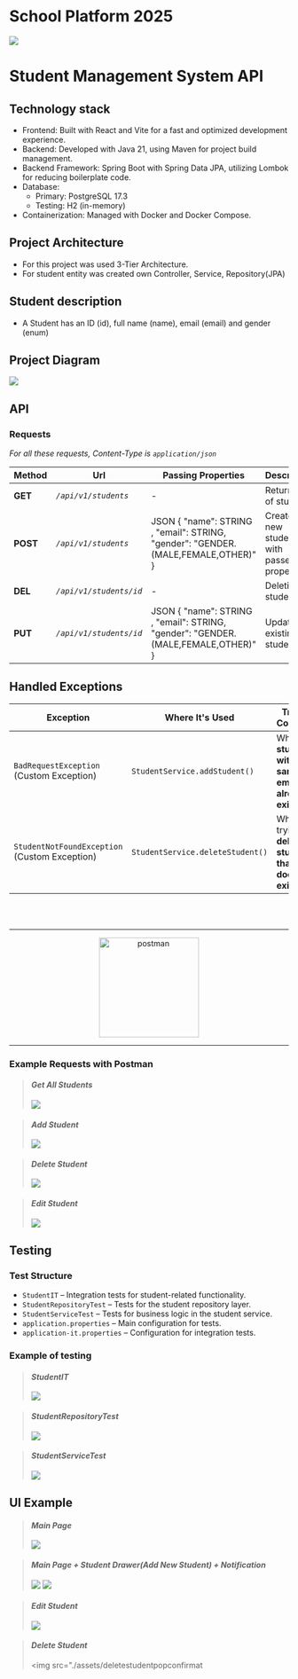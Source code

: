 # School Platform 2025

<img src="./assets/header.png">

# Student Management System API


## Technology stack

- Frontend: Built with React and Vite for a fast and optimized development experience.
- Backend: Developed with Java 21, using Maven for project build management.
- Backend Framework: Spring Boot with Spring Data JPA, utilizing Lombok for reducing boilerplate code.
- Database:
  - Primary: PostgreSQL 17.3
  - Testing: H2 (in-memory)
- Containerization: Managed with Docker and Docker Compose.

## Project Architecture


- For this project was used 3-Tier Architecture.
- For student entity was created own Controller, Service, Repository(JPA)

## Student description


- A Student has an ID (id), full name (name), email (email) and gender (enum)

## Project Diagram

<img src="./assets/projectdiagram.png">

## API

### Requests

*For all these requests, Content-Type is `application/json`*

| Method   | Url                     | Passing Properties                                                                 | Description                                 | Example passing props                                                            |
|----------|-------------------------|------------------------------------------------------------------------------------|---------------------------------------------|----------------------------------------------------------------------------------|
| **GET**  | _`/api/v1/students`_    | -                                                                                  | Return a list of students                   | -                                                                                |
| **POST** | _`/api/v1/students`_    | JSON { "name": STRING ,  "email": STRING, "gender": "GENDER.(MALE,FEMALE,OTHER)" } | Create a new student with passed properties | { "name": "Ozzy Osbourne", "email": "ozzy.osbourne@mail.com", "gender": "MALE" } |
| **DEL**  | _`/api/v1/students/id`_ | -                                                                                  | Deleting a student                          | -                                                                                |
| **PUT**  | _`/api/v1/students/id`_ | JSON { "name": STRING ,  "email": STRING, "gender": "GENDER.(MALE,FEMALE,OTHER)" } | Update an existing student                  | { "name": "Ryan Gosling", "email": "ryan.gosling@mail.com", "gender": "MALE" }   |

## Handled Exceptions

| **Exception**                                      | **Where It's Used**              | **Trigger Condition**                                  | **HTTP Status**     |
|----------------------------------------------------|----------------------------------|--------------------------------------------------------|---------------------|
| `BadRequestException`      <br/>(Custom Exception) | `StudentService.addStudent()`    | When a **student with the same email already exists**  | **400 Bad Request** |
| `StudentNotFoundException` <br/>(Custom Exception) | `StudentService.deleteStudent()` | When trying to **delete a student that doesn't exist** | **404 Not Found**   |

<br><br>
___

<div align="center"><img src="./assets/postman.png"width="180" alt="postman"/></div>

___

### Example Requests with Postman

> #### *Get All Students*
>
> <img src="./assets/getallstudentsrequest.png">

> #### *Add Student*
>
> <img src="./assets/addstudentrequest.png">

> #### *Delete Student*
>
> <img src="./assets/deletestudentrequest.png">

> #### *Edit Student*
>
> <img src="./assets/editstudentrequest.png">

## Testing

### Test Structure

- `StudentIT` – Integration tests for student-related functionality.
- `StudentRepositoryTest` – Tests for the student repository layer.
- `StudentServiceTest` – Tests for business logic in the student service.
- `application.properties` – Main configuration for tests.
- `application-it.properties` – Configuration for integration tests.

### Example of testing
> #### *StudentIT*
>
> <img src="./assets/studentit.png">

> #### *StudentRepositoryTest*
>
> <img src="./assets/studentrepositorytest.png">

> #### *StudentServiceTest*
>
> <img src="./assets/studentservicetest.png">

## UI Example

> #### *Main Page*
>
> <img src="./assets/uiexample1.png">

> #### *Main Page + Student Drawer(Add New Student) + Notification*
><img src="./assets/popnotificationaddingstudent.png">
> <img src="./assets/uiexampleaddingstudent.png">


> #### *Edit Student*
>
> <img src="./assets/uiexampleeditstudent.png">

> #### *Delete Student*
>
> <img src="./assets/deletestudentpopconfirmat
